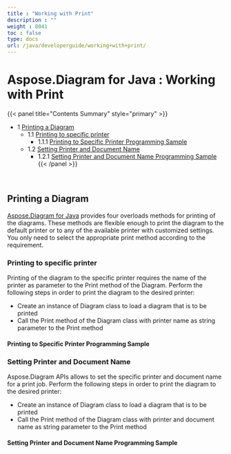 ```yaml
---
title : "Working with Print" 
description : "" 
weight : 8041 
toc : false
type: docs
url: /java/developerguide/working+with+print/
---
```


# Aspose.Diagram for Java : Working with Print


{{< panel title="Contents Summary" style="primary" >}}
*   1 [Printing a Diagram](#printing-a-diagram)
    *   1.1 [Printing to specific printer](#printing-to-specific-printer)
        *   1.1.1 [Printing to Specific Printer Programming Sample](#printing-to-specific-printer-programming-sample)
    *   1.2 [Setting Printer and Document Name](#setting-printer-and-document-name)
        *   1.2.1 [Setting Printer and Document Name Programming Sample](#setting-printer-and-document-name-programming-sample)
{{< /panel >}}
 

 

## Printing a Diagram

[Aspose.Diagram for Java](https://products.aspose.com/diagram/java) provides four overloads methods for printing of the diagrams. These methods are flexible enough to print the diagram to the default printer or to any of the available printer with customized settings. You only need to select the appropriate print method according to the requirement.

### Printing to specific printer

Printing of the diagram to the specific printer requires the name of the printer as parameter to the Print method of the Diagram. Perform the following steps in order to print the diagram to the desired printer:

*   Create an instance of Diagram class to load a diagram that is to be printed
*   Call the Print method of the Diagram class with printer name as string parameter to the Print method

#### Printing to Specific Printer Programming Sample

### Setting Printer and Document Name

Aspose.Diagram APIs allows to set the specific printer and document name for a print job. Perform the following steps in order to print the diagram to the desired printer:

*   Create an instance of Diagram class to load a diagram that is to be printed
*   Call the Print method of the Diagram class with printer and document name as string parameter to the Print method

#### Setting Printer and Document Name Programming Sample

